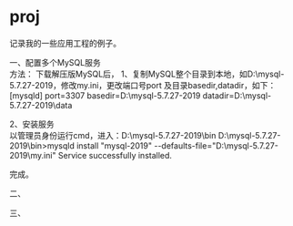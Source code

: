# proj
记录我的一些应用工程的例子。


一、配置多个MySQL服务  
方法：
下载解压版MySQL后，
1、复制MySQL整个目录到本地，如D:\mysql-5.7.27-2019，修改my.ini，更改端口号port 及目录basedir,datadir，如下：
[mysqld]
port=3307
basedir=D:\mysql-5.7.27-2019
datadir=D:\mysql-5.7.27-2019\data

2、安装服务  
以管理员身份运行cmd，进入：D:\mysql-5.7.27-2019\bin
D:\mysql-5.7.27-2019\bin>mysqld install "mysql-2019" --defaults-file="D:\mysql-5.7.27-2019\my.ini"
Service successfully installed.

完成。

二、


三、
